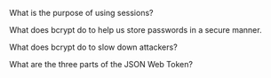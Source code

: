  What is the purpose of using sessions?

 What does bcrypt do to help us store passwords in a secure manner.

 What does bcrypt do to slow down attackers?

 What are the three parts of the JSON Web Token?